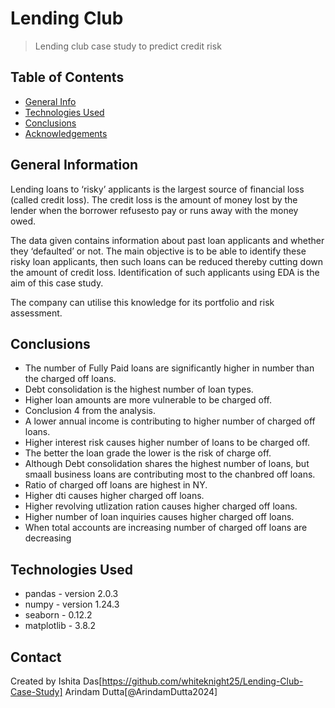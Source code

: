 # Lending Club
> Lending club case study to predict credit risk


## Table of Contents
* [General Info](#general-information)
* [Technologies Used](#technologies-used)
* [Conclusions](#conclusions)
* [Acknowledgements](#acknowledgements)

<!-- You can include any other section that is pertinent to your problem -->

## General Information

Lending loans to ‘risky’ applicants is the largest source of financial loss
(called credit loss). The credit loss is the amount of money lost by the lender 
when the borrower refusesto pay or runs away with the money owed.  

The data given contains information about past loan applicants and whether they ‘defaulted’ or not.
The main objective is to be able to identify these risky loan applicants, 
then such loans can be reduced thereby cutting down the amount of credit loss. 
Identification of such applicants using EDA is the aim of this case study.   

The company can utilise this knowledge for its portfolio and risk assessment. 
 

<!-- You don't have to answer all the questions - just the ones relevant to your project. -->

## Conclusions
- The number of Fully Paid loans are significantly higher in number than the charged off loans.
- Debt consolidation is the highest number of loan types.
- Higher loan amounts are more vulnerable to be charged off.
- Conclusion 4 from the analysis.
- A lower annual income is contributing to higher number of charged off loans.
- Higher interest risk causes higher number of loans to be charged off.
- The better the loan grade the lower is the risk of charge off.
- Although Debt consolidation shares the highest number of loans, but smaall business loans are contributing most to the chanbred off loans.
- Ratio of charged off loans are highest in NY.
- Higher dti causes higher charged off loans.
- Higher revolving utlization ration causes higher charged off loans.
- Higher number of loan inquiries causes higher charged off loans.
- When total accounts are increasing number of charged off loans are decreasing

<!-- You don't have to answer all the questions - just the ones relevant to your project. -->


## Technologies Used
- pandas - version 2.0.3
- numpy - version 1.24.3
- seaborn - 0.12.2
- matplotlib - 3.8.2

<!-- As the libraries versions keep on changing, it is recommended to mention the version of library used in this project -->



## Contact
Created by 
Ishita Das[https://github.com/whiteknight25/Lending-Club-Case-Study]
Arindam Dutta[@ArindamDutta2024] 


<!-- Optional -->
<!-- ## License -->
<!-- This project is open source and available under the [... License](). -->

<!-- You don't have to include all sections - just the one's relevant to your project -->
